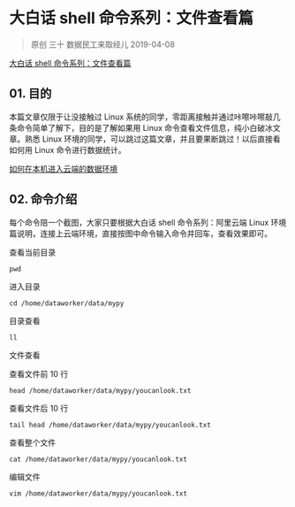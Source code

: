 # 大白话 shell 命令系列：文件查看篇
> 原创 三十 数据民工来取经儿 2019-04-08

[大白话 shell 命令系列：文件查看篇](https://mp.weixin.qq.com/s?__biz=MzA3NzUwNzc2NA==&mid=2456374080&idx=3&sn=cb060e5c89300f8be3ac5f1278d3566e&chksm=88cd169bbfba9f8d06f46548357b9907d9b9854ed0b41d52101e7efb299015a936fbb3ee7b35&scene=21#wechat_redirect)

## 01. 目的

本篇文章仅限于让没接触过 Linux 系统的同学，零距离接触并通过咔嚓咔嚓敲几条命令简单了解下，目的是了解如果用 Linux 命令查看文件信息，纯小白破冰文章。熟悉 Linux 环境的同学，可以跳过这篇文章，并且要果断跳过！以后直接看如何用 Linux 命令进行数据统计。

[如何在本机进入云端的数据环境](https://mp.weixin.qq.com/s?__biz=MzA3NzUwNzc2NA==&mid=2456373937&idx=3&sn=20dc19df447ad144f294b771fc132523&chksm=88cd176abfba9e7c726b5bc7da32898e95210078fdd6bee69f453069583f5e25f4ce08a58cbb&token=499461625&lang=zh_CN&scene=21#wechat_redirect)

## 02. 命令介绍

每个命令陪一个截图，大家只要根据大白话 shell 命令系列：阿里云端 Linux 环境篇说明，连接上云端环境，直接按图中命令输入命令并回车，查看效果即可。

查看当前目录

    pwd

进入目录

    cd /home/dataworker/data/mypy

目录查看

    ll

文件查看

查看文件前 10 行

    head /home/dataworker/data/mypy/youcanlook.txt

查看文件后 10 行

    tail head /home/dataworker/data/mypy/youcanlook.txt

查看整个文件

    cat /home/dataworker/data/mypy/youcanlook.txt

编辑文件

    vim /home/dataworker/data/mypy/youcanlook.txt

